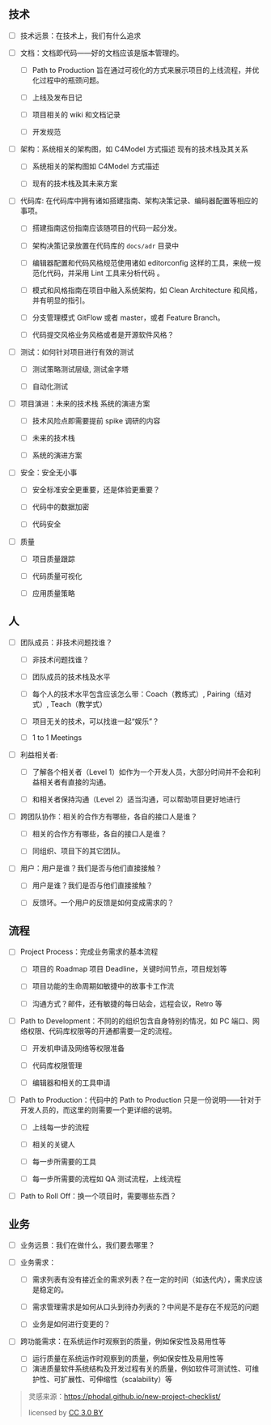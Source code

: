 ## 技术

- [ ] 技术远景：在技术上，我们有什么追求

- [ ] 文档：文档即代码——好的文档应该是版本管理的。
  - [ ] Path to Production 旨在通过可视化的方式来展示项目的上线流程，并优化过程中的瓶颈问题。
  - [ ] 上线及发布日记
  - [ ] 项目相关的 wiki 和文档记录
  - [ ] 开发规范


- [ ] 架构：系统相关的架构图，如 C4Model 方式描述 现有的技术栈及其关系
  - [ ] 系统相关的架构图如 C4Model 方式描述
  - [ ] 现有的技术栈及其未来方案


- [ ] 代码库: 在代码库中拥有诸如搭建指南、架构决策记录、编码器配置等相应的事项。
  - [ ] 搭建指南这份指南应该随项目的代码一起分发。
  - [ ]  架构决策记录放置在代码库的 ``docs/adr`` 目录中
  - [ ] 编辑器配置和代码风格规范使用诸如 editorconfig 这样的工具，来统一规范化代码，并采用 Lint 工具来分析代码 。
  - [ ] 模式和风格指南在项目中融入系统架构，如 Clean Architecture 和风格，并有明显的指引。
  - [ ] 分支管理模式 GitFlow 或者 master，或者 Feature Branch。
  - [ ] 代码提交风格业务风格或者是开源软件风格？


- [ ] 测试：如何针对项目进行有效的测试
  - [ ] 测试策略测试层级, 测试金字塔
  - [ ] 自动化测试


- [ ] 项目演进：未来的技术栈 系统的演进方案
  - [ ] 技术风险点即需要提前 spike 调研的内容
  - [ ] 未来的技术栈
  - [ ] 系统的演进方案


- [ ] 安全：安全无小事
  - [ ] 安全标准安全更重要，还是体验更重要？
  - [ ] 代码中的数据加密
  - [ ] 代码安全


- [ ] 质量
  - [ ] 项目质量跟踪
  - [ ]  代码质量可视化
  - [ ] 应用质量策略


## 人

- [ ] 团队成员：非技术问题找谁？
  - [ ] 非技术问题找谁？
  - [ ] 团队成员的技术栈及水平
  - [ ] 每个人的技术水平包含应该怎么带：Coach（教练式）, Pairing（结对式）, Teach（教学式）
  - [ ] 项目无关的技术，可以找谁一起“娱乐”？
  - [ ] 1 to 1 Meetings


- [ ] 利益相关者: 
  - [ ] 了解各个相关者（Level 1）如作为一个开发人员，大部分时间并不会和利益相关者有直接的沟通。
  - [ ] 和相关者保持沟通（Level 2）适当沟通，可以帮助项目更好地进行


- [ ] 跨团队协作：相关的合作方有哪些，各自的接口人是谁？
  - [ ] 相关的合作方有哪些，各自的接口人是谁？
  - [ ] 同组织、项目下的其它团队。


- [ ] 用户：用户是谁？我们是否与他们直接接触？
  - [ ] 用户是谁？我们是否与他们直接接触？
  - [ ] 反馈环。一个用户的反馈是如何变成需求的？


## 流程


- [ ] Project Process：完成业务需求的基本流程
  - [ ] 项目的 Roadmap 项目 Deadline，关键时间节点，项目规划等
  - [ ] 项目功能的生命周期如敏捷中的故事卡工作流
  - [ ] 沟通方式？邮件，还有敏捷的每日站会，远程会议，Retro 等


- [ ] Path to Development：不同的的组织包含自身特别的情况，如 PC 端口、网络权限、代码库权限等的开通都需要一定的流程。
  - [ ] 开发机申请及网络等权限准备
  - [ ] 代码库权限管理
  - [ ] 编辑器和相关的工具申请


- [ ] Path to Production：代码中的 Path to Production 只是一份说明——针对于开发人员的，而这里的则需要一个更详细的说明。
  - [ ] 上线每一步的流程
  - [ ] 相关的关键人
  - [ ] 每一步所需要的工具
  - [ ] 每一步所需要的流程如 QA 测试流程，上线流程


- [ ] Path to Roll Off：换一个项目时，需要哪些东西？


## 业务


- [ ] 业务远景：我们在做什么，我们要去哪里？


- [ ] 业务需求：
  - [ ] 需求列表有没有接近全的需求列表？在一定的时间（如迭代内），需求应该是稳定的。
  - [ ] 需求管理需求是如何从口头到待办列表的？中间是不是存在不规范的问题
  - [ ] 业务是如何进行变更的？


- [ ] 跨功能需求：在系统运作时观察到的质量，例如保安性及易用性等
  - [ ] 运行质量在系统运作时观察到的质量，例如保安性及易用性等
  - [ ] 演进质量软件系统结构及开发过程有关的质量，例如软件可测试性、可维护性、可扩展性、可伸缩性（scalability）等

> 灵感来源：https://phodal.github.io/new-project-checklist/
>
> licensed by [CC 3.0 BY](http://creativecommons.org/licenses/by/3.0/)